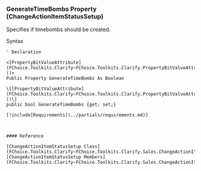 ﻿### GenerateTimeBombs Property (ChangeActionItemStatusSetup)

Specifies if timebombs should be created.

Syntax

```vbnet
' Declaration

<[PropertyBitValueAttribute](FChoice.Toolkits.Clarify~FChoice.Toolkits.Clarify.PropertyBitValueAttribute.md)()>
Public Property GenerateTimeBombs As Boolean

\[[PropertyBitValueAttribute](FChoice.Toolkits.Clarify~FChoice.Toolkits.Clarify.PropertyBitValueAttribute.md)()\]
public bool GenerateTimeBombs {get; set;}

[!include[Requirements](../partials/requirements.md)]



#### Reference

[ChangeActionItemStatusSetup Class](FChoice.Toolkits.Clarify~FChoice.Toolkits.Clarify.Sales.ChangeActionItemStatusSetup.md)  
[ChangeActionItemStatusSetup Members](FChoice.Toolkits.Clarify~FChoice.Toolkits.Clarify.Sales.ChangeActionItemStatusSetup_members.md)